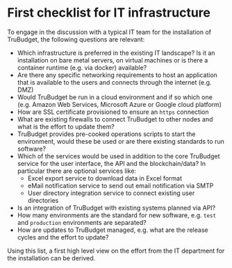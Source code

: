 # First checklist for IT infrastructure

To engage in the discussion with a typical IT team for the installation of TruBudget, the following questions are relevant:

- Which infrastructure is preferred in the existing IT landscape? Is it an installation on bare metal servers, on virtual machines or is there a container runtime (e.g. via docker) available?
- Are there any specific networking requirements to host an application that is available to the users and connects through the internet (e.g. DMZ)
- Would TruBudget be run in a cloud environment and if so which one (e.g. Amazon Web Services, Microsoft Azure or Google cloud platform)
- How are SSL certificate provisioned to ensure an `https` connection
- What are existing firewalls to connect TruBudget to other nodes and what is the effort to update them?
- TruBudget provides pre-cooked operations scripts to start the environment, would these be used or are there existing standards to run software?
- Which of the services would be used in addition to the core TruBudget service for the user interface, the API and the blockchain/data? In particular there are optional services like:
  - Excel export service to download data in Excel format
  - eMail notification service to send out email notification via SMTP
  - User directory integration service to connect existing user directories
- Is an integration of TruBudget with existing systems planned via API?
- How many environments are the standard for new software, e.g. `test` and `production` environments are separated?
- How are updates to TruBudget managed, e.g. what are the release cycles and the effort to update?

Using this list, a first high level view on the effort from the IT department for the installation can be derived.
